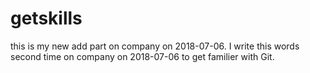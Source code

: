 # getskills
this is my new add part on company on 2018-07-06.
I write this words second time on company on 2018-07-06 to get familier with Git.